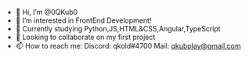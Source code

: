- 👋 Hi, I’m @0QKub0
- 👀 I’m interested in FrontEnd Development!
- 🌱 Currently studying Python,JS,HTML&CSS,Angular,TypeScript
- 💞️ Looking to collaborate on my first project
- 📫 How to reach me:
Discord: qkold#4700
Mail: qkubplay@gmail.com

<!---
0QKub0/0QKub0 is a ✨ special ✨ repository because its `README.md` (this file) appears on your GitHub profile.
You can click the Preview link to take a look at your changes.
--->
